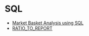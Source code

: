 # SQL
- [Market Basket Analysis using SQL](market-basket-analysis.md)
- [RATIO_TO_REPORT](ratio_to_report.md)
